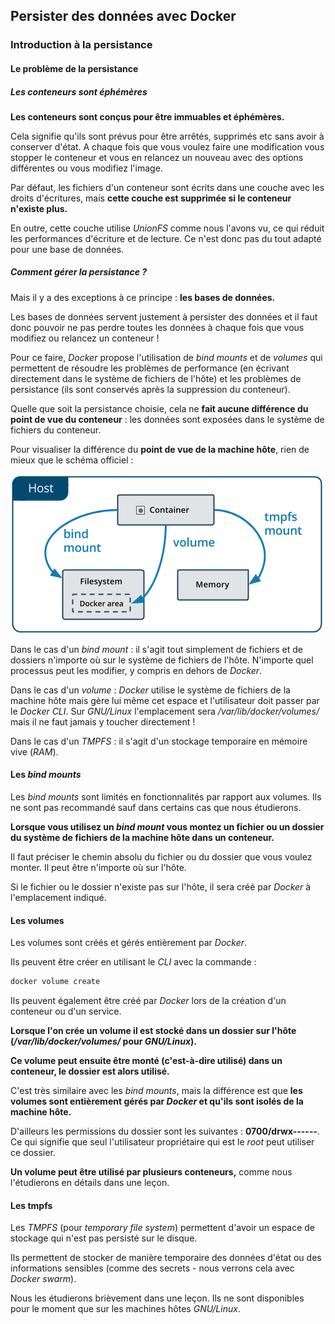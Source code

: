 ## Persister des données avec Docker

### Introduction à la persistance

#### Le problème de la persistance

##### Les conteneurs sont éphémères

**Les conteneurs sont conçus pour être immuables et éphémères.**

Cela signifie qu'ils sont prévus pour être arrêtés, supprimés etc sans avoir à conserver d'état. A chaque fois que vous voulez faire une modification vous stopper le conteneur et vous en relancez un nouveau avec des options différentes ou vous modifiez l'image.

Par défaut, les fichiers d'un conteneur sont écrits dans une couche avec les droits d'écritures, mais **cette couche est supprimée si le conteneur n'existe plus.**

En outre, cette couche utilise *UnionFS* comme nous l'avons vu, ce qui réduit les performances d'écriture et de lecture. Ce n'est donc pas du tout adapté pour une base de données.

##### Comment gérer la persistance ?

Mais il y a des exceptions à ce principe : **les bases de données.**

Les bases de données servent justement à persister des données et il faut donc pouvoir ne pas perdre toutes les données à chaque fois que vous modifiez ou relancez un conteneur !

Pour ce faire, *Docker* propose l'utilisation de *bind mounts* et de *volumes* qui permettent de résoudre les problèmes de performance (en écrivant directement dans le système de fichiers de l'hôte) et les problèmes de persistance (ils sont conservés après la suppression du conteneur).

Quelle que soit la persistance choisie, cela ne **fait aucune différence du point de vue du conteneur** : les données sont exposées dans le système de fichiers du conteneur.

Pour visualiser la différence du **point de vue de la machine hôte**, rien de mieux que le schéma officiel :

![](/00-assets/images/Docker/image-6_28_1.png)

Dans le cas d'un *bind mount* : il s'agit tout simplement de fichiers et de dossiers n'importe où sur le système de fichiers de l'hôte. N'importe quel processus peut les modifier, y compris en dehors de *Docker*.

Dans le cas d'un *volume* : *Docker* utilise le système de fichiers de la machine hôte mais gère lui même cet espace et l'utilisateur doit passer par le *Docker CLI*. Sur *GNU/Linux* l'emplacement sera */var/lib/docker/volumes/* mais il ne faut jamais y toucher directement !

Dans le cas d'un *TMPFS* : il s'agit d'un stockage temporaire en mémoire vive (*RAM*).

#### Les *bind mounts*

Les *bind mounts* sont limités en fonctionnalités par rapport aux volumes. Ils ne sont pas recommandé sauf dans certains cas que nous étudierons.

**Lorsque vous utilisez un *bind mount* vous montez un fichier ou un dossier du système de fichiers de la machine hôte dans un conteneur.**

Il faut préciser le chemin absolu du fichier ou du dossier que vous voulez monter. Il peut être n'importe où sur l'hôte.

Si le fichier ou le dossier n'existe pas sur l'hôte, il sera créé par *Docker* à l'emplacement indiqué.

#### Les volumes

Les volumes sont créés et gérés entièrement par *Docker*.

Ils peuvent être créer en utilisant le *CLI* avec la commande :

```sh
docker volume create
```

Ils peuvent également être créé par *Docker* lors de la création d'un conteneur ou d'un service.

**Lorsque l'on crée un volume il est stocké dans un dossier sur l'hôte (*/var/lib/docker/volumes/* pour *GNU/Linux*).**

**Ce volume peut ensuite être monté (c'est-à-dire utilisé) dans un conteneur, le dossier est alors utilisé.**

C'est très similaire avec les *bind mounts*, mais la différence est que **les volumes sont entièrement gérés par *Docker* et qu'ils sont isolés de la machine hôte.**

D'ailleurs les permissions du dossier sont les suivantes : **0700/drwx------**. Ce qui signifie que seul l'utilisateur propriétaire qui est le *root* peut utiliser ce dossier.

**Un volume peut être utilisé par plusieurs conteneurs,** comme nous l'étudierons en détails dans une leçon.

#### Les tmpfs

Les *TMPFS* (pour *temporary file system*) permettent d'avoir un espace de stockage qui n'est pas persisté sur le disque.

Ils permettent de stocker de manière temporaire des données d'état ou des informations sensibles (comme des secrets - nous verrons cela avec *Docker swarm*).

Nous les étudierons brièvement dans une leçon. Ils ne sont disponibles pour le moment que sur les machines hôtes *GNU/Linux*. 

